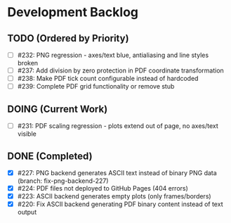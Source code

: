 # Development Backlog

## TODO (Ordered by Priority)
- [ ] #232: PNG regression - axes/text blue, antialiasing and line styles broken
- [ ] #237: Add division by zero protection in PDF coordinate transformation
- [ ] #238: Make PDF tick count configurable instead of hardcoded
- [ ] #239: Complete PDF grid functionality or remove stub

## DOING (Current Work)
- [ ] #231: PDF scaling regression - plots extend out of page, no axes/text visible

## DONE (Completed)
- [x] #227: PNG backend generates ASCII text instead of binary PNG data (branch: fix-png-backend-227)
- [x] #224: PDF files not deployed to GitHub Pages (404 errors)
- [x] #223: ASCII backend generates empty plots (only frames/borders)
- [x] #220: Fix ASCII backend generating PDF binary content instead of text output
